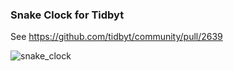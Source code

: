 ### Snake Clock for Tidbyt

See https://github.com/tidbyt/community/pull/2639

![snake_clock](https://github.com/user-attachments/assets/a1bf6d20-4956-416c-8029-832aebaec0a2)
